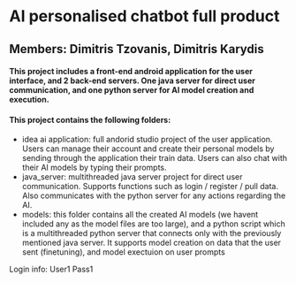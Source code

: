 # AI personalised chatbot full product

## Members: Dimitris Tzovanis, Dimitris Karydis

#### This project includes a front-end android application for the user interface, and 2 back-end servers. One java server for direct user communication, and one python server for AI model creation and execution.

#### This project contains the following folders:
- idea ai application: full andorid studio project of the user application. Users can manage their account and create their personal models by sending through the application their train data. Users can also chat with their AI models by typing their prompts.
- java_server: multithreaded java server project for direct user communication. Supports functions such as login / register / pull data. Also communicates with the python server for any actions regarding the AI.
- models: this folder contains all the created AI models (we havent included any as the model files are too large), and a python script which is a multithreaded python server that connects only with the previously mentioned java server. It supports model creation on data that the user sent (finetuning), and model exectuion on user prompts
  
Login info:
User1
Pass1
